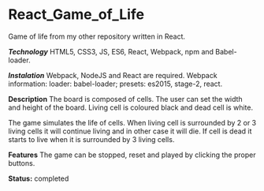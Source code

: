 # React_Game_of_Life

Game of life from my other repository written in React.

***Technology*** HTML5, CSS3, JS, ES6, React, Webpack, npm and Babel-loader.

***Instalation*** Webpack, NodeJS and React are required.
Webpack information: loader: babel-loader; presets: es2015, stage-2, react.

**Description**
The board is composed of cells. The user can set the width and height of the board. Living cell is coloured black and dead cell is white.

The game simulates the life of cells. When living cell is surrounded by 2 or 3 living cells it will continue living and in other case it will die.
If cell is dead it starts to live when it is surrounded by 3 living cells.

**Features**
The game can be stopped, reset and played by clicking the proper buttons.

**Status:** completed